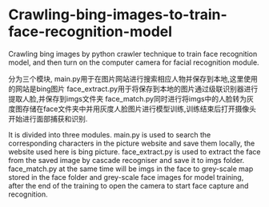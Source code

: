 # Crawling-bing-images-to-train-face-recognition-model
Crawling bing images by python crawler technique to train face recognition model, and then turn on the computer camera for facial recognition module.

分为三个模块,
main.py用于在图片网站进行搜索相应人物并保存到本地,这里使用的网站是bing图片
face_extract.py用于将保存到本地的图片通过级联识别器进行提取人脸,并保存到imgs文件夹
face_match.py同时进行将imgs中的人脸转为灰度图存储在face文件夹中并用灰度人脸图片进行模型训练,训练结束后打开摄像头开始进行面部捕获和识别.

It is divided into three modules.
main.py is used to search the corresponding characters in the picture website and save them locally, the website used here is bing picture.
face_extract.py is used to extract the face from the saved image by cascade recogniser and save it to imgs folder.
face_match.py at the same time will be imgs in the face to grey-scale map stored in the face folder and grey-scale face images for model training, after the end of the training to open the camera to start face capture and recognition.
